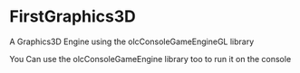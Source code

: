 # FirstGraphics3D
A Graphics3D Engine using the olcConsoleGameEngineGL library


You Can use the olcConsoleGameEngine library too to run it on the console
